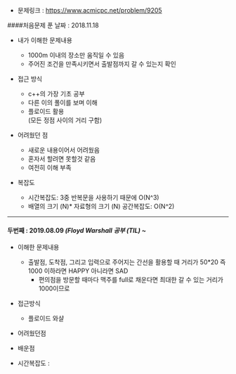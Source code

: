 - 문제링크 : <https://www.acmicpc.net/problem/9205>

####처음문제 푼 날짜 : 2018.11.18

- 내가 이해한 문제내용
	- 1000m 이내의 장소만 움직일 수 있음
	- 주어진 조건을 만족시키면서 출발점까지 갈 수 있는지 확인

- 접근 방식
	- c++의 가장 기초 공부
	- 다른 이의 풀이를 보며 이해
	- 플로이드 활용  
	(모든 정점 사이의 거리 구함)

- 어려웠던 점
	- 새로운 내용이어서 어려웠음
	- 혼자서 할려면 못할것 같음
	- 여전히 이해 부족 

- 복잡도
	- 시간복잡도: 3중 반복문을 사용하기 때문에 O(N^3)
	- 배열의 크기 (N)* 자료형의 크기 (N) 공간복잡도: O(N^2)

----

#### 두번째 : 2019.08.09 ***(Floyd Warshall 공부 (TIL)*** ~ 

- 이해한 문제내용
	- 출발점, 도착점, 그리고 입력으로 주어지는 간선을 활용할 때 거리가 50*20 즉 1000 이하라면 HAPPY 아니라면 SAD
		- 편의점을 방문할 때마다 맥주를 full로 채운다면 최대한 갈 수 있는 거리가 1000이므로

- 접근방식
	- 플로이드 와샬

- 어려웠던점

- 배운점

- 시간복잡도 : 